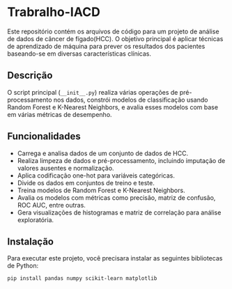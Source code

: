 # Trabralho-IACD

Este repositório contém os arquivos de código para um projeto de análise de dados de câncer de fígado(HCC). O objetivo principal é aplicar técnicas de aprendizado de máquina para prever os resultados dos pacientes baseando-se em diversas características clínicas.

## Descrição

O script principal (`__init__.py`) realiza várias operações de pré-processamento nos dados, constrói modelos de classificação usando Random Forest e K-Nearest Neighbors, e avalia esses modelos com base em várias métricas de desempenho.

## Funcionalidades

- Carrega e analisa dados de um conjunto de dados de HCC.
- Realiza limpeza de dados e pré-processamento, incluindo imputação de valores ausentes e normalização.
- Aplica codificação one-hot para variáveis categóricas.
- Divide os dados em conjuntos de treino e teste.
- Treina modelos de Random Forest e K-Nearest Neighbors.
- Avalia os modelos com métricas como precisão, matriz de confusão, ROC AUC, entre outras.
- Gera visualizações de histogramas e matriz de correlação para análise exploratória.

## Instalação

Para executar este projeto, você precisara instalar as seguintes bibliotecas de Python:

```bash
pip install pandas numpy scikit-learn matplotlib 